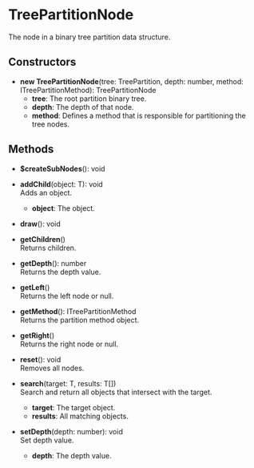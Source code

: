 # TreePartitionNode

The node in a binary tree partition data structure.
## Constructors
- **new TreePartitionNode**(tree: TreePartition, depth: number, method: ITreePartitionMethod): TreePartitionNode   
   - **tree**: The root partition binary tree.
   - **depth**: The depth of that node.
   - **method**: Defines a method that is responsible for partitioning the tree nodes.
## Methods
- **$createSubNodes**(): void   

- **addChild**(object: T): void   
Adds an object.
   - **object**: The object.

- **draw**(): void   

- **getChildren**()   
Returns children.

- **getDepth**(): number   
Returns the depth value.

- **getLeft**()   
Returns the left node or null.

- **getMethod**(): ITreePartitionMethod   
Returns the partition method object.

- **getRight**()   
Returns the right node or null.

- **reset**(): void   
Removes all nodes.

- **search**(target: T, results: T[])   
Search and return all objects that intersect with the target.
   - **target**: The target object.
   - **results**: All matching objects.

- **setDepth**(depth: number): void   
Set depth value.
   - **depth**: The depth value.
